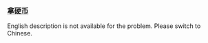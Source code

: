 ### [拿硬币](https://leetcode.com/problems/na-ying-bi)

English description is not available for the problem. Please switch to Chinese.